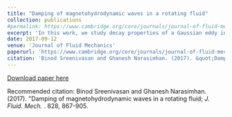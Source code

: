 ```yaml
---
title: "Damping of magnetohydrodynamic waves in a rotating fluid"
collection: publications
#permalink: https://www.cambridge.org/core/journals/journal-of-fluid-mechanics/article/damping-of-magnetohydrodynamic-waves-in-a-rotating-fluid/B9759A2BD57302970F59CA8B90BB436C
excerpt: 'In this work, we study decay properties of a Gaussian eddy in the presence of background magnetic field and rotation in the low-magnetic Reynolds number (Rm) limit. In the absence of rotation, the eddy would evolve as an Alfven wave whose decay properties were studied in detail in Moffatt (1967). When rotation is added, the perturbation propagates as a Magneto-Coriolis (MC) wave. The corresponding decay laws for its kinetic and magnetic energies are obtained, and implications for the Earth's core is discussed in this paper.'
date: 2017-09-12
venue: 'Journal of Fluid Mechanics'
paperurl: 'https://www.cambridge.org/core/journals/journal-of-fluid-mechanics/article/damping-of-magnetohydrodynamic-waves-in-a-rotating-fluid/B9759A2BD57302970F59CA8B90BB436C'
citation: 'Binod Sreenivasan and Ghanesh Narasimhan. (2017). &quot;Damping of magnetohydrodynamic waves in a rotating fluid. &quot; <i>Journal of Fluid Mechanics, </i> 828, 867-905. doi:10.1017/jfm.2017.550.'
---
```

[Download paper here](https://www.cambridge.org/core/journals/journal-of-fluid-mechanics/article/damping-of-magnetohydrodynamic-waves-in-a-rotating-fluid/B9759A2BD57302970F59CA8B90BB436C)

Recommended citation: Binod Sreenivasan and Ghanesh Narasimhan. (2017). &quot;Damping of magnetohydrodynamic waves in a rotating fluid; <i>J. Fluid. Mech. </i>. 828, 867-905.
